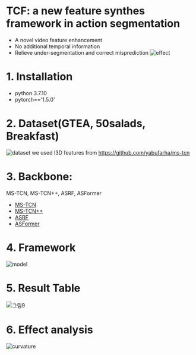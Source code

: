 # TCF: a new feature synthes framework in action segmentation
- A novel video feature enhancement
- No additional temporal information
- Relieve under-segmentation and correct misprediction
![effect](https://user-images.githubusercontent.com/74584105/160569533-1fd845f0-ff69-46fb-a73d-c47e961d82b7.png)

# 1. Installation
- python 3.7.10  
- pytorch=='1.5.0'

# 2. Dataset(GTEA, 50salads, Breakfast)
![dataset](https://user-images.githubusercontent.com/74584105/160568902-23d72990-319b-4d9d-bde0-db35842f7f0b.png)
we used I3D features from https://github.com/yabufarha/ms-tcn

# 3. Backbone:
MS-TCN, MS-TCN++, ASRF, ASFormer
- [MS-TCN](https://github.com/yabufarha/ms-tcn)
- [MS-TCN++](https://github.com/sj-li/MS-TCN2)
- [ASRF](https://github.com/yiskw713/asrf)
- [ASFormer](https://github.com/ChinaYi/ASFormer)

# 4. Framework
![model](https://user-images.githubusercontent.com/74584105/160568800-aeb4cfd4-9d9c-43b4-83c1-65cedc25d264.jpg)


# 5. Result Table
![그림9](https://user-images.githubusercontent.com/74584105/160568464-703a878c-1864-4d23-8083-161a2337b523.png)

# 6. Effect analysis
![curvature](https://user-images.githubusercontent.com/74584105/160565726-80c4d61b-b79a-42fa-ba46-a1e03b18b5a9.png)
